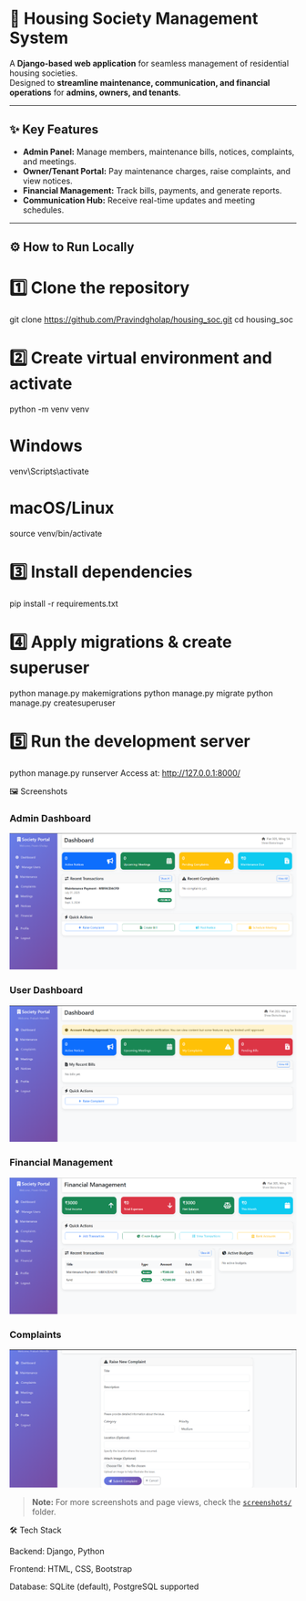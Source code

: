 # 🏡 Housing Society Management System

A **Django-based web application** for seamless management of residential housing societies.  
Designed to **streamline maintenance, communication, and financial operations** for **admins, owners, and tenants**.

---

## ✨ Key Features
- **Admin Panel:** Manage members, maintenance bills, notices, complaints, and meetings.
- **Owner/Tenant Portal:** Pay maintenance charges, raise complaints, and view notices.
- **Financial Management:** Track bills, payments, and generate reports.
- **Communication Hub:** Receive real-time updates and meeting schedules.

---

## ⚙️ How to Run Locally

# 1️⃣ Clone the repository
git clone https://github.com/Pravindgholap/housing_soc.git
cd housing_soc

# 2️⃣ Create virtual environment and activate
python -m venv venv
# Windows
venv\Scripts\activate
# macOS/Linux
source venv/bin/activate

# 3️⃣ Install dependencies
pip install -r requirements.txt

# 4️⃣ Apply migrations & create superuser
python manage.py makemigrations
python manage.py migrate
python manage.py createsuperuser

# 5️⃣ Run the development server
python manage.py runserver
Access at: http://127.0.0.1:8000/

🖼 Screenshots
### Admin Dashboard
![Admin Dashboard](screenshots/admin_dash.png)

### User Dashboard
![User Dashboard](screenshots/user_dashboard.png)

### Financial Management
![Financial](screenshots/financial.png)

### Complaints
![Complaints](screenshots/complaint.png)

> **Note:** For more screenshots and page views, check the [`screenshots/`](screenshots) folder.

🛠 Tech Stack

Backend: Django, Python

Frontend: HTML, CSS, Bootstrap

Database: SQLite (default), PostgreSQL supported
